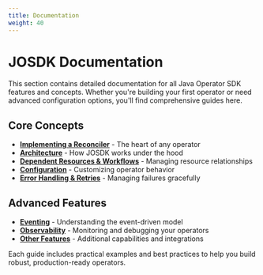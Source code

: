```yaml
---
title: Documentation
weight: 40
---
```


# JOSDK Documentation

This section contains detailed documentation for all Java Operator SDK features and concepts. Whether you're building your first operator or need advanced configuration options, you'll find comprehensive guides here.

## Core Concepts

- **[Implementing a Reconciler](reconciler/)** - The heart of any operator
- **[Architecture](architecture/)** - How JOSDK works under the hood
- **[Dependent Resources & Workflows](dependent-resource-and-workflows/)** - Managing resource relationships
- **[Configuration](configuration/)** - Customizing operator behavior
- **[Error Handling & Retries](error-handling-retries/)** - Managing failures gracefully

## Advanced Features

- **[Eventing](eventing/)** - Understanding the event-driven model
- **[Observability](observability/)** - Monitoring and debugging your operators
- **[Other Features](features/)** - Additional capabilities and integrations

Each guide includes practical examples and best practices to help you build robust, production-ready operators.
